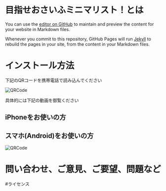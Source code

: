 # 目指せおさいふミニマリスト！とは

You can use the [editor on GitHub](https://github.com/freddiefujiwara/jpy_minimize_your_change_lp/edit/gh-pages/index.md) to maintain and preview the content for your website in Markdown files.

Whenever you commit to this repository, GitHub Pages will run [Jekyll](https://jekyllrb.com/) to rebuild the pages in your site, from the content in your Markdown files.

# インストール方法
下記のQRコードを携帯電話で読み込んでください

![QRCode](https://freddiefujiwara.com/Osaifu-Minimalist/images/IMG_8695.jpg)

具体的には下記の動画を御覧ください

## iPhoneをお使いの方

## スマホ(Android)をお使いの方

![QRCode](https://freddiefujiwara.com/Osaifu-Minimalist/images/android.gif)

# 問い合わせ、ご意見、ご要望、問題など

#ライセンス

